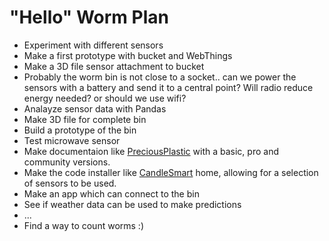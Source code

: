 # "Hello" Worm Plan

- Experiment with different sensors
- Make a first prototype with bucket and WebThings
- Make a 3D file sensor attachment to bucket
- Probably the worm bin is not close to a socket.. can we power the sensors with a battery and send it to a central point? Will radio reduce energy needed? or should we use wifi?
- Analayze sensor data with Pandas
- Make 3D file for complete bin
- Build a prototype of the bin
- Test microwave sensor
- Make documentaion like [PreciousPlastic](https://preciousplastic.com) with a basic, pro and community versions. 
- Make the code installer like [CandleSmart](https://www.candlesmarthome.com/get-candle) home, allowing for a selection of sensors to be used.
- Make an app which can connect to the bin
- See if weather data can be used to make predictions
- ...
- Find a way to count worms :)

